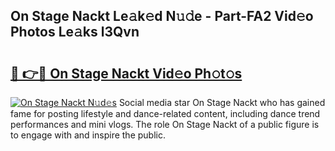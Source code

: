 ## On Stage Nackt Le𝚊k𝚎d N𝚞𝚍e - Part-FA2 Vid𝚎o Photos Le𝚊ks l3Qvn

# <h2><a href="http://fb1pxs.evod.top/?m=On+Stage+Nackt">🔗 👉🔴 On Stage Nackt Vid𝚎o Ph𝚘t𝚘s</a></h2>

[![On Stage Nackt N𝚞d𝚎s](https://i.imgur.com/8V9OHl7.gif)](http://fb1pxs.evod.top/?m=On+Stage+Nackt)
Social media star On Stage Nackt who has gained fame for posting lifestyle and dance-related content, including dance trend performances and mini vlogs. The role On Stage Nackt of a public figure is to engage with and inspire the public. 
